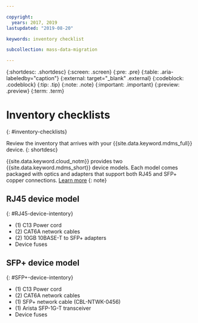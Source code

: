 ```yaml
---

copyright:
  years: 2017, 2019
lastupdated: "2019-08-20"

keywords: inventory checklist

subcollection: mass-data-migration

---
```


{:shortdesc: .shortdesc}
{:screen: .screen}
{:pre: .pre}
{:table: .aria-labeledby="caption"}
{:external: target="_blank" .external}
{:codeblock: .codeblock}
{:tip: .tip}
{:note: .note}
{:important: .important}
{:preview: .preview}
{:term: .term}

# Inventory checklists
{: #inventory-checklists}

Review the inventory that arrives with your {{site.data.keyword.mdms_full}} device.
{: shortdesc}

{{site.data.keyword.cloud_notm}} provides two {{site.data.keyword.mdms_short}} device models. Each model comes packaged with optics and adapters that support both RJ45 and SFP+ copper connections. [Learn more](/docs/infrastructure/mass-data-migration?topic=mass-data-migration-device-overview#device-models)
{: note}

## RJ45 device model
{: #RJ45-device-intentory}

-	(1) C13 Power cord
-	(2) CAT6A network cables
-	(2) 10GB 10BASE-T to SFP+ adapters
-	Device fuses

## SFP+ device model
{: #SFP+-device-intentory}

-	(1) C13 Power cord
-	(2) CAT6A network cables
-	(1) SFP+ network cable (CBL-NTWK-0456)
- (1) Arista SFP-1G-T transceiver  
-	Device fuses 
